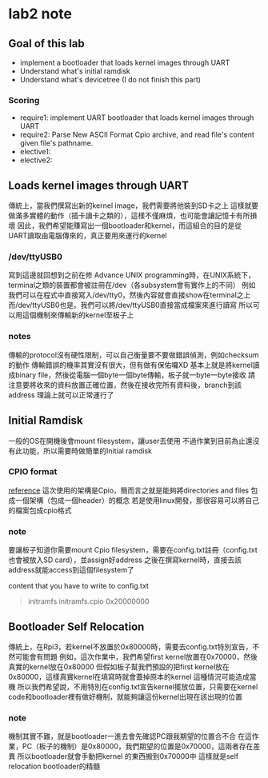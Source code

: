 # lab2 note

## Goal of this lab
* implement a bootloader that loads kernel images through UART
* Understand what's initial ramdisk
* Understand what's devicetree (I do not finish this part)

### Scoring
* require1: implement UART bootloader that loads kernel images through UART
* require2: Parse New ASCII Format Cpio archive, and read file's content given file's pathname.
* elective1:
* elective2:

## Loads kernel images through UART
傳統上，當我們撰寫出新的kernel image，我們需要將他裝到SD卡之上
這樣就要做滿多實體的動作（插卡讀卡之類的），這樣不僅麻煩，也可能會讓記憶卡有所損壞
因此，我們希望能賺寫出一個bootloader和kernel，而這組合的目的是從UART讀取由電腦傳來的，真正要用來運行的kernel

### /dev/ttyUSB0
寫到這邊就回想到之前在修 Advance UNIX programming時，在UNIX系統下，terminal之類的裝置都會被註冊在/dev（各subsystem會有實作上的不同）
例如我們可以在程式中直接寫入/dev/tty0，然後內容就會直接show在terminal之上
而/dev/ttyUSB0也是。我們可以將/dev/ttyUSB0直接當成檔案來進行讀寫
所以可以用這個機制來傳輸新的kernel至板子上

### notes
傳輸的protocol沒有硬性限制，可以自己衡量要不要做錯誤偵測，例如checksum的動作
傳輸錯誤的機率其實沒有很大，但有做有保佑囉XD
基本上就是將kernel讀成binary file，然後從電腦一個byte一個byte傳輸，板子就一byte一byte接收
請注意要將收來的資料放置正確位置，然後在接收完所有資料後，branch到該address
理論上就可以正常運行了

## Initial Ramdisk
一般的OS在開機後會mount filesystem，讓user去使用
不過作業到目前為止還沒有此功能，所以需要時做簡單的Initial ramdisk

### CPIO format
[reference](https://www.systutorials.com/docs/linux/man/5-cpio/)
這次使用的架構是Cpio，簡而言之就是能夠將directories and files 包成一個架構（包成一個header）的概念
若是使用linux開發，那很容易可以將自己的檔案包成cpio格式

### note
要讓板子知道你需要mount Cpio filesystem，需要在config.txt註冊（config.txt也會被放入SD card），並assign好address
之後在撰寫kernel時，直接去該address就能access到這個filesystem了

content that you have to write to config.txt
> initramfs initramfs.cpio 0x20000000


## Bootloader Self Relocation
傳統上，在Rpi3，若kernel不放置於0x80000時，需要去config.txt特別宣告，不然可能會有問題
例如，這次作業中，我們希望first kernel放置在0x70000，然後真實的kernel放在0x80000
但假如板子幫我們預設的把first kernel放在0x80000，這樣真實kernel在填寫時就會蓋掉原本的kernel
這種情況可能造成當機
所以我們希望說，不用特別在config.txt宣告kernel擺放位置，只需要在kernel code和bootloader裡有做好機制，就能夠讓這份kernel出現在該出現的位置

### note
機制其實不難，就是bootloader一進去會先確認PC跟我期望的位置合不合
在這作業，PC（板子的機制）是0x80000，我們期望的位置是0x70000，這兩者存在差異
所以bootloader就會手動把kernel 的東西搬到0x70000中
這樣就是self relocation bootloader的精髓